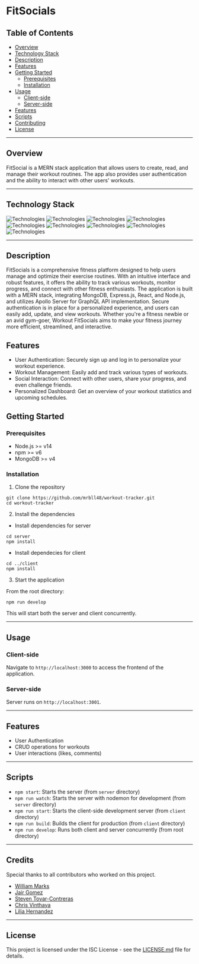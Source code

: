 # FitSocials

## Table of Contents

- [Overview](#overview)
- [Technology Stack](#technology-stack)
- [Description](#description)
- [Features](#features)
- [Getting Started](#getting-started)
  - [Prerequisites](#prerequisites)
  - [Installation](#installation)
- [Usage](#usage)
  - [Client-side](#client-side)
  - [Server-side](#server-side)
- [Features](#features)
- [Scripts](#scripts)
- [Contributing](#contributing)
- [License](#license)

---

## Overview

FitSocial is a MERN stack application that allows users to create, read, and manage their workout routines. The app also provides user authentication and the ability to interact with other users' workouts.

---

## Technology Stack

![Technologies](https://img.shields.io/badge/node.js-6DA55F?style=for-the-badge&logo=node.js&logoColor=white)
![Technologies](https://img.shields.io/badge/NPM-%23CB3837.svg?style=for-the-badge&logo=npm&logoColor=white)
![Technologies](https://img.shields.io/badge/react-%2320232a.svg?style=for-the-badge&logo=react&logoColor=%2361DAFB)
![Technologies](https://img.shields.io/badge/javascript-%23323330.svg?style=for-the-badge&logo=javascript&logoColor=%23F7DF1E)
![Technologies](https://img.shields.io/badge/MongoDB-%234ea94b.svg?style=for-the-badge&logo=mongodb&logoColor=white)
![Technologies](https://img.shields.io/badge/bootstrap-%238511FA.svg?style=for-the-badge&logo=bootstrap&logoColor=white)
![Technologies](https://img.shields.io/badge/-GraphQL-E10098?style=for-the-badge&logo=graphql&logoColor=white)
![Technologies](https://img.shields.io/badge/JWT-black?style=for-the-badge&logo=JSON%20web%20tokens)
![Technologies](https://img.shields.io/badge/express.js-%23404d59.svg?style=for-the-badge&logo=express&logoColor=%2361DAFB)

---
## Description

FitSocials is a comprehensive fitness platform designed to help users manage and optimize their exercise routines. With an intuitive interface and robust features, it offers the ability to track various workouts, monitor progress, and connect with other fitness enthusiasts. The application is built with a MERN stack, integrating MongoDB, Express.js, React, and Node.js, and utilizes Apollo Server for GraphQL API implementation. Secure authentication is in place for a personalized experience, and users can easily add, update, and view workouts. Whether you're a fitness newbie or an avid gym-goer, Workout FitSocials aims to make your fitness journey more efficient, streamlined, and interactive.

## Features

- User Authentication: Securely sign up and log in to personalize your workout experience.
- Workout Management: Easily add and track various types of workouts.
- Social Interaction: Connect with other users, share your progress, and even challenge friends.
- Personalized Dashboard: Get an overview of your workout statistics and upcoming schedules.



## Getting Started

### Prerequisites

- Node.js >= v14
- npm >= v6
- MongoDB >= v4

### Installation

1. Clone the repository

```
git clone https://github.com/mrbll48/workout-tracker.git
cd workout-tracker
```


2. Install the dependencies

 - Install dependencies for server 
```
cd server
npm install
```
- Install dependecies for client
```
cd ../client
npm install
```

3. Start the application

From the root directory:

```
npm run develop
```

This will start both the server and client concurrently.

---

## Usage

### Client-side

Navigate to `http://localhost:3000` to access the frontend of the application.

### Server-side

Server runs on `http://localhost:3001`.

---

## Features

- User Authentication
- CRUD operations for workouts
- User interactions (likes, comments)

---

## Scripts

- `npm start`: Starts the server (from `server` directory)
- `npm run watch`: Starts the server with nodemon for development (from `server` directory)
- `npm run start`: Starts the client-side development server (from `client` directory)
- `npm run build`: Builds the client for production (from `client` directory)
- `npm run develop`: Runs both client and server concurrently (from root directory)

---

## Credits

Special thanks to all contributors who worked on this project.

- [William Marks](https://github.com/mrbll48)
- [Jair Gomez](https://github.com/JairGH)
- [Steven Tovar-Contreras](https://github.com/s-tovar)
- [Chris Vinthaya](https://github.com/Chrisvithaya)
- [Lilia Hernandez](https://github.com/hdezlilia)


---

## License

This project is licensed under the ISC License - see the [LICENSE.md](LICENSE.md) file for details.
